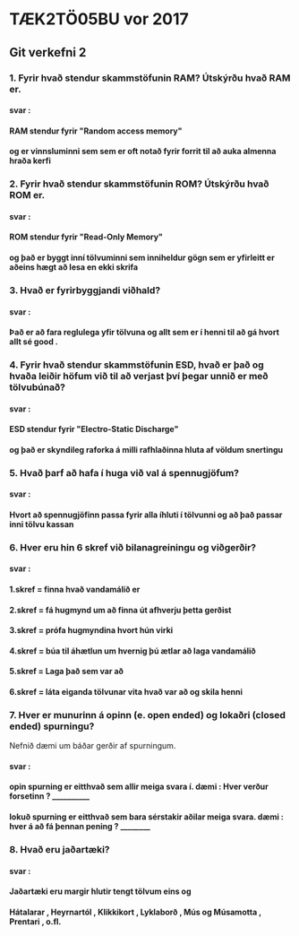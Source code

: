 # TÆK2TÖ05BU vor 2017

## Git verkefni 2

### 1. Fyrir hvað stendur skammstöfunin RAM? Útskýrðu hvað RAM er.

#### svar :
#### RAM stendur fyrir "Random access memory"
#### og er vinnsluminni sem  sem er oft notað fyrir forrit til að auka almenna hraða kerfi

### 2. Fyrir hvað stendur skammstöfunin ROM? Útskýrðu hvað ROM er.

#### svar :
#### ROM stendur fyrir "Read-Only Memory" 
#### og það er byggt inní tölvuminni sem inniheldur gögn sem er yfirleitt er aðeins hægt að lesa en ekki skrifa

### 3. Hvað er fyrirbyggjandi viðhald?

#### svar :
#### Það er að fara reglulega yfir tölvuna og allt sem er í henni til að gá hvort allt sé good .

### 4. Fyrir hvað stendur skammstöfunin ESD, hvað er það og hvaða leiðir höfum við til að verjast því þegar unnið er með tölvubúnað?

#### svar :
#### ESD stendur fyrir "Electro-Static Discharge" 
#### og það er skyndileg raforka á milli rafhlaðinna hluta af völdum snertingu


### 5. Hvað þarf að hafa í huga við val á spennugjöfum?

#### svar :
#### Hvort að spennugjöfinn passa fyrir alla íhluti í tölvunni og að það passar inni tölvu kassan

### 6. Hver eru hin 6 skref við bilanagreiningu og viðgerðir?

#### svar :
#### 1.skref = finna hvað vandamálið er
#### 2.skref = fá hugmynd um að finna út afhverju þetta gerðist
#### 3.skref = prófa hugmyndina hvort hún virki
#### 4.skref = búa til áhætlun um hvernig þú ætlar að laga vandamálið
#### 5.skref = Laga það sem var að
#### 6.skref = láta eiganda tölvunar vita hvað var að og skila henni 

### 7. Hver er munurinn á opinn (e. open ended) og lokaðri (closed ended) spurningu?
Nefnið dæmi um báðar gerðir af spurningum.

#### svar :
#### opin spurning er eitthvað sem allir meiga svara í. dæmi : Hver verður forsetinn ? __________
#### lokuð spurning er eitthvað sem bara sérstakir aðilar meiga svara. dæmi : hver á að fá þennan pening ? ________       

### 8. Hvað eru jaðartæki?

#### svar : 
#### Jaðartæki eru margir hlutir tengt tölvum eins og 
#### Hátalarar , Heyrnartól , Klikkikort , Lyklaborð , Mús og Músamotta , Prentari , o.fl.